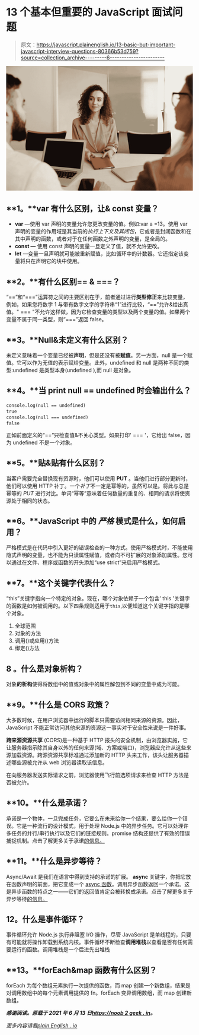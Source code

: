 # 13 个基本但重要的 JavaScript 面试问题

> 原文：<https://javascript.plainenglish.io/13-basic-but-important-javascript-interview-questions-80366b53d759?source=collection_archive---------6----------------------->

![](img/dc94c1d3c1aa729d3c2c6b8675ccf9b6.png)

## **1。**var 有什么区别，让& const 变量？

*   **var** —使用 var 声明的变量允许您更改变量的值。例如:var a =13。使用 var 声明的变量的作用域是其当前的*执行上下文及其闭包*，它或者是封闭函数和在其中声明的函数，或者对于在任何函数之外声明的变量，是全局的。
*   **const —** 使用 const 声明的变量一旦定义了值，就不允许更改。
*   **let** —变量一旦声明就可能被重新赋值，比如循环中的计数器。它还指定该变量将只在声明它的块中使用。

## **2。**有什么区别== & ===？

“==”和“===”运算符之间的主要区别在于，前者通过进行**类型修正**来比较变量，例如，如果您将数字 1 与带有数字文字的字符串“1”进行比较，“==”允许&给出真值。" === "不允许这样做，因为它检查变量的类型以及两个变量的值。如果两个变量不属于同一类型，则“===”返回 false。

## **3。**Null&未定义有什么区别？

未定义意味着一个变量已经被**声明**，但是还没有被**赋值**。另一方面，null 是一个赋值。它可以作为无值的表示赋给变量。此外，undefined 和 null 是两种不同的类型:undefined 是类型本身(undefined ),而 null 是对象。

## **4。**当 print null == undefined 时会输出什么？

```
console.log(null == undefined)
true
console.log(null === undefined)
false
```

正如前面定义的“==”只检查值&不关心类型。如果打印' === '，它给出 false，因为 undefined 不是一个对象。

## **5。**贴&贴有什么区别？

当客户需要完全替换现有资源时，他们可以使用 **PUT** 。当他们进行部分更新时，他们可以使用 HTTP 补丁。一个*补丁*不一定是幂等的，虽然可以是。将此与总是幂等的 *PUT* 进行对比。单词“幂等”意味着任何数量的重复的、相同的请求将使资源处于相同的状态。

## **6。**JavaScript 中的 ***严格*** 模式是什么，如何启用？

严格模式是在代码中引入更好的错误检查的一种方式。使用严格模式时，不能使用隐式声明的变量，也不能为只读属性赋值，或者向不可扩展的对象添加属性。您可以通过在文件、程序或函数的开头添加“use strict”来启用严格模式。

## **7。**这个关键字代表什么？

“this”关键字指向一个特定的对象。现在，哪个对象依赖于一个包含' this '关键字的函数是如何被调用的。以下四条规则适用于`this`,以便知道这个关键字指的是哪个对象。

1.  全球范围
2.  对象的方法
3.  调用()或应用()方法
4.  绑定()方法

## **8** 。什么是对象析构？

对象**的析构**使得将数组中的值或对象中的属性解包到不同的变量中成为可能。

## **9。**什么是 CORS 政策？

大多数时候，在用户浏览器中运行的脚本只需要访问相同来源的资源。因此，JavaScript 不能正常访问其他来源的资源这一事实对于安全性来说是一件好事。

**跨来源资源共享** (CORS)是一种基于 HTTP 报头的安全机制，由浏览器实施，它让服务器指示除其自身以外的任何来源(域、方案或端口)，浏览器应允许从这些来源加载资源。跨源资源共享标准通过添加新的 HTTP 头来工作，该头让服务器描述哪些源被允许从 web 浏览器读取该信息。

在向服务器发送实际请求之前，浏览器使用飞行前选项请求来检查 HTTP 方法是否被允许。

## **10。**什么是承诺？

承诺是一个物体，一旦完成任务，它要么在未来给你一个结果，要么给你一个错误。它是一种流行的设计模式，用于处理 Node.js 中的异步任务。它可以处理许多任务的并行/串行执行以及它们的链接规则。promise 结构还提供了有效的错误捕捉机制。点击了解更多关于承诺[的信息。](/promise-in-javascript-with-all-the-methods-b7357196a57e)

## **11。**什么是异步等待？

Async/Await 是我们在语言中得到支持的承诺的扩展。 **async** 关键字，你把它放在函数声明的前面，把它变成一个 [async 函数](https://developer.mozilla.org/en-US/docs/Web/JavaScript/Reference/Statements/async_function)。调用异步函数返回一个承诺。这是异步函数的特点之一——它们的返回值肯定会被转换成承诺。点击了解更多关于异步等待[的信息。](/nested-promise-an-anti-pattern-alternative-to-it-a5069923a2ec)

## 12。什么是事件循环？

事件循环允许 Node.js 执行非阻塞 I/O 操作，尽管 JavaScript 是单线程的，只要有可能就将操作卸载到系统内核。事件循环不断检查**调用堆栈**以查看是否有任何需要运行的函数。调用堆栈是一个后进先出堆栈

## **13。**forEach&map 函数有什么区别？

forEach 为每个数组元素执行一次提供的函数，而 map 创建一个新数组，结果是对调用数组中的每个元素调用提供的 fn。forEach 变异调用数组，而 map 创建新数组。

***感谢阅读。原载于 2021 年 6 月 13 日***[***https://noob 2 geek . in***](https://noob2geek.in/2021/06/13/10-basic-but-important-javascript-interview-questions/)***。***

*更多内容请看*[*plain English . io*](http://plainenglish.io/)